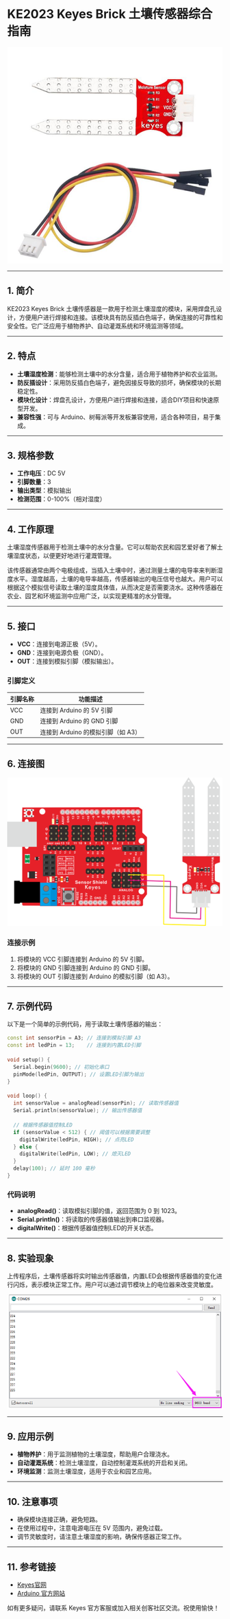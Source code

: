 # KE2023 Keyes Brick 土壤传感器综合指南

![image-20250317155517384](media/image-20250317155517384.png)

---

## 1. 简介
KE2023 Keyes Brick 土壤传感器是一款用于检测土壤湿度的模块，采用焊盘孔设计，方便用户进行焊接和连接。该模块具有防反插白色端子，确保连接的可靠性和安全性。它广泛应用于植物养护、自动灌溉系统和环境监测等领域。

---

## 2. 特点
- **土壤湿度检测**：能够检测土壤中的水分含量，适合用于植物养护和农业监测。
- **防反插设计**：采用防反插白色端子，避免因接反导致的损坏，确保模块的长期稳定性。
- **模块化设计**：焊盘孔设计，方便用户进行焊接和连接，适合DIY项目和快速原型开发。
- **兼容性强**：可与 Arduino、树莓派等开发板兼容使用，适合各种项目，易于集成。

---

## 3. 规格参数
- **工作电压**：DC 5V  
- **引脚数量**：3  
- **输出类型**：模拟输出  
- **检测范围**：0-100%（相对湿度）  

---

## 4. 工作原理
土壤湿度传感器用于检测土壤中的水分含量。它可以帮助农民和园艺爱好者了解土壤湿度状态，以便更好地进行灌溉管理。

该传感器通常由两个电极组成，当插入土壤中时，通过测量土壤的电导率来判断湿度水平。湿度越高，土壤的电导率越高，传感器输出的电压信号也越大。用户可以根据这个模拟信号读取土壤的湿度具体值，从而决定是否需要浇水。这种传感器在农业、园艺和环境监测中应用广泛，以实现更精准的水分管理。

---

## 5. 接口
- **VCC**：连接到电源正极（5V）。
- **GND**：连接到电源负极（GND）。
- **OUT**：连接到模拟引脚（模拟输出）。

### 引脚定义
| 引脚名称 | 功能描述                     |
|----------|------------------------------|
| VCC      | 连接到 Arduino 的 5V 引脚   |
| GND      | 连接到 Arduino 的 GND 引脚  |
| OUT      | 连接到 Arduino 的模拟引脚（如 A3） |

---

## 6. 连接图
![image-20250317155532917](media/image-20250317155532917.png)

### 连接示例
1. 将模块的 VCC 引脚连接到 Arduino 的 5V 引脚。
2. 将模块的 GND 引脚连接到 Arduino 的 GND 引脚。
3. 将模块的 OUT 引脚连接到 Arduino 的模拟引脚（如 A3）。

---

## 7. 示例代码
以下是一个简单的示例代码，用于读取土壤传感器的输出：
```cpp
const int sensorPin = A3; // 连接到模拟引脚 A3
const int ledPin = 13;    // 连接到内置LED引脚

void setup() {
  Serial.begin(9600); // 初始化串口
  pinMode(ledPin, OUTPUT); // 设置LED引脚为输出
}

void loop() {
  int sensorValue = analogRead(sensorPin); // 读取传感器值
  Serial.println(sensorValue); // 输出传感器值

  // 根据传感器值控制LED
  if (sensorValue < 512) { // 阈值可以根据需要调整
    digitalWrite(ledPin, HIGH); // 点亮LED
  } else {
    digitalWrite(ledPin, LOW); // 熄灭LED
  }
  delay(100); // 延时 100 毫秒
}
```

### 代码说明
- **analogRead()**：读取模拟引脚的值，返回范围为 0 到 1023。
- **Serial.println()**：将读取的传感器值输出到串口监视器。
- **digitalWrite()**：根据传感器值控制LED的开关状态。

---

## 8. 实验现象
上传程序后，土壤传感器将实时输出传感器值，内置LED会根据传感器值的变化进行闪烁，表示模块正常工作。用户可以通过调节模块上的电位器来改变灵敏度。

![image-20250317155548856](media/image-20250317155548856.png)

---

## 9. 应用示例
- **植物养护**：用于监测植物的土壤湿度，帮助用户合理浇水。
- **自动灌溉系统**：检测土壤湿度，自动控制灌溉系统的开启和关闭。
- **环境监测**：监测土壤湿度，适用于农业和园艺应用。

---

## 10. 注意事项
- 确保模块连接正确，避免短路。
- 在使用过程中，注意电源电压在 5V 范围内，避免过载。
- 调节灵敏度时，请注意土壤湿度的影响，确保传感器正常工作。

---

## 11. 参考链接
- [Keyes官网](http://www.keyes-robot.com/)
- [Arduino 官方网站](https://www.arduino.cc)  

如有更多疑问，请联系 Keyes 官方客服或加入相关创客社区交流。祝使用愉快！